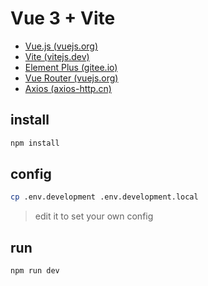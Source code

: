 # Vue 3 + Vite

- [Vue.js (vuejs.org)](https://cn.vuejs.org/guide/quick-start.html)
- [Vite (vitejs.dev)](https://cn.vitejs.dev/)
- [Element Plus (gitee.io)](https://element-plus.gitee.io/zh-CN/)
- [Vue Router (vuejs.org)](https://v3.router.vuejs.org/zh/)
- [Axios (axios-http.cn)](https://www.axios-http.cn/docs/intro)


## install
```bash
npm install
```

## config
```bash
cp .env.development .env.development.local
```

> edit it to set your own config

## run
```bash
npm run dev
```
